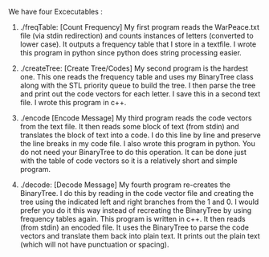 We have four Excecutables :

1. ./freqTable:  [Count Frequency] My first program reads the WarPeace.txt file (via stdin redirection) and counts instances of letters (converted to lower case).  It outputs a frequency table that I store in a textfile.  I wrote this program in python since python does string processing easier.  

2. ./createTree: [Create Tree/Codes] My second program is the hardest one.  This one reads the frequency table and uses my BinaryTree class along with the STL priority queue to build the tree.   I then parse the tree and print out the code vectors for each letter.   I save this in a second text file.  I wrote this program in c++. 

3. ./encode [Encode Message] My third program reads the code vectors from the text file.  It then reads some block of text (from stdin) and translates the block of text into a code.   I do this line by line and preserve the line breaks in my code file.   I also wrote this program in python.  You do not need your BinaryTree to do this operation.  It can be done just with the table of code vectors so it is a relatively short and simple program. 

4. ./decode: [Decode Message] My fourth program re-creates the BinaryTree.  I do this by reading in the code vector file and creating the tree using the indicated left and right branches from the 1 and 0.  I would prefer you do it this way instead of recreating the BinaryTree by using frequency tables again.   This program is written in c++.   It then reads (from stdin) an encoded file.  It uses the BinaryTree to parse the code vectors and translate them back into plain text.  It prints out the plain text (which will not have punctuation or spacing).  